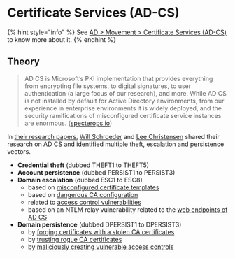 # Certificate Services (AD-CS)

{% hint style="info" %}
See [AD > Movement > Certificate Services (AD-CS)](../../movement/ad-cs/) to know more about it.
{% endhint %}

## Theory

> AD CS is Microsoft’s PKI implementation that provides everything from encrypting file systems, to digital signatures, to user authentication (a large focus of our research), and more. While AD CS is not installed by default for Active Directory environments, from our experience in enterprise environments it is widely deployed, and the security ramifications of misconfigured certificate service instances are enormous. ([specterops.io](https://posts.specterops.io/certified-pre-owned-d95910965cd2))

In [their research papers](https://posts.specterops.io/certified-pre-owned-d95910965cd2), [Will Schroeder](https://twitter.com/harmj0y) and [Lee Christensen](https://twitter.com/tifkin\_) shared their research on AD CS and identified multiple theft, escalation and persistence vectors.

* **Credential theft** (dubbed THEFT1 to THEFT5)
* **Account persistence** (dubbed PERSIST1 to PERSIST3)
* **Domain escalation** (dubbed ESC1 to ESC8)
  * based on [misconfigured certificate templates](../../movement/ad-cs/certificate-templates.md)
  * based on [dangerous CA configuration](../../movement/ad-cs/certificate-authority.md)
  * related to [access control vulnerabilities](../../movement/ad-cs/access-controls.md)
  * based on an NTLM relay vulnerability related to the [web endpoints of AD CS](../../movement/ad-cs/web-endpoints.md)
* **Domain persistence** (dubbed DPERSIST1 to DPERSIST3)
  * by [forging certificates with a stolen CA certificates](certificate-authority.md#stolen-ca)
  * by [trusting rogue CA certificates](certificate-authority.md#rogue-ca)
  * by [maliciously creating vulnerable access controls](access-controls.md)
